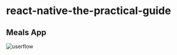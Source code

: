 # react-native-the-practical-guide
## Meals App

![userflow](https://github.com/nicolaspenagos/react-native-the-practical-guide/assets/47872252/d67b6a1d-1683-4863-851f-80c3eb100506)
